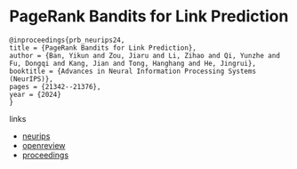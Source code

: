 # PageRank Bandits for Link Prediction

```
@inproceedings{prb_neurips24,
title = {PageRank Bandits for Link Prediction},
author = {Ban, Yikun and Zou, Jiaru and Li, Zihao and Qi, Yunzhe and Fu, Dongqi and Kang, Jian and Tong, Hanghang and He, Jingrui},
booktitle = {Advances in Neural Information Processing Systems (NeurIPS)},
pages = {21342--21376},
year = {2024}
}
```

links
- [neurips](https://nips.cc/Conferences/2024/Schedule?showEvent=94897)
- [openreview](https://openreview.net/forum?id=VSz9na5Jtl)
- [proceedings](https://papers.nips.cc//paper_files/paper/2024/hash/25ead0efeed514aec00109301d93bbbb-Abstract-Conference.html)
